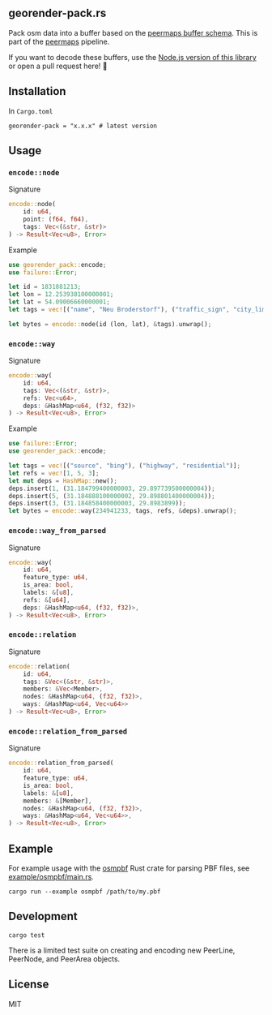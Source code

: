 ## georender-pack.rs

Pack osm data into a buffer based on the [peermaps buffer
schema](https://github.com/peermaps/docs/blob/master/bufferschema.md). This is part of the [peermaps](https://github.com/peermaps/) pipeline.

If you want to decode these buffers, use the [Node.js version of this library](https://github.com/peermaps/georender-pack) or open a pull request here! :tada:


## Installation

In `Cargo.toml`

```
georender-pack = "x.x.x" # latest version
```

## Usage

### `encode::node`

Signature
```rust
encode::node(
    id: u64,
    point: (f64, f64),
    tags: Vec<(&str, &str)>
) -> Result<Vec<u8>, Error>
```

Example

```rust
use georender_pack::encode;
use failure::Error;

let id = 1831881213;
let lon = 12.253938100000001;
let lat = 54.09006660000001;
let tags = vec![("name", "Neu Broderstorf"), ("traffic_sign", "city_limit")];

let bytes = encode::node(id (lon, lat), &tags).unwrap();
```


### `encode::way`

Signature

```rust
encode::way(
    id: u64,
    tags: Vec<(&str, &str)>,
    refs: Vec<u64>,
    deps: &HashMap<u64, (f32, f32)>
) -> Result<Vec<u8>, Error>
```

Example
```rust
use failure::Error;
use georender_pack::encode;

let tags = vec![("source", "bing"), ("highway", "residential")];
let refs = vec![1, 5, 3];
let mut deps = HashMap::new();
deps.insert(1, (31.184799400000003, 29.897739500000004));
deps.insert(5, (31.184888100000002, 29.898801400000004));
deps.insert(3, (31.184858400000003, 29.8983899));
let bytes = encode::way(234941233, tags, refs, &deps).unwrap();
```

### `encode::way_from_parsed`

Signature

```rust
encode::way(
    id: u64,
    feature_type: u64,
    is_area: bool,
    labels: &[u8],
    refs: &[u64],
    deps: &HashMap<u64, (f32, f32)>,
) -> Result<Vec<u8>, Error>
```

### `encode::relation`

Signature

```rust
encode::relation(
    id: u64,
    tags: &Vec<(&str, &str)>,
    members: &Vec<Member>,
    nodes: &HashMap<u64, (f32, f32)>,
    ways: &HashMap<u64, Vec<u64>>
) -> Result<Vec<u8>, Error>
```

### `encode::relation_from_parsed`

Signature

```rust
encode::relation_from_parsed(
    id: u64,
    feature_type: u64,
    is_area: bool,
    labels: &[u8],
    members: &[Member],
    nodes: &HashMap<u64, (f32, f32)>,
    ways: &HashMap<u64, Vec<u64>>,
) -> Result<Vec<u8>, Error>
```

## Example

For example usage with the [osmpbf](https://crates.io/crates/osmpbf) Rust crate for parsing PBF files, see
[example/osmpbf/main.rs](example/osmpbf/main.rs).


```
cargo run --example osmpbf /path/to/my.pbf
```

## Development

```
cargo test
```

There is a limited test suite on creating and encoding new PeerLine, PeerNode,
and PeerArea objects.

## License

MIT
